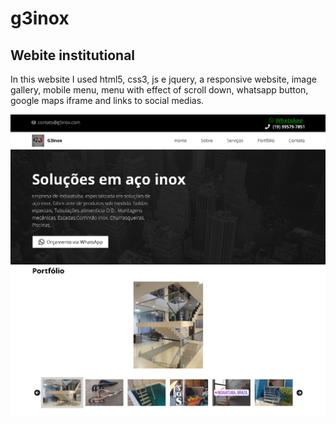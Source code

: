 # g3inox
## Webite institutional

In this website I used html5, css3, js e jquery, a responsive website, image gallery, mobile menu, menu with effect of scroll down, whatsapp button, google maps iframe and links to social medias.

  ![Preview-Screens](https://github.com/LeonardoPess/g3inox/blob/master/Screenshot_1.png)
  ![Preview-Screens](https://github.com/LeonardoPess/g3inox/blob/master/Screenshot_2.png)


